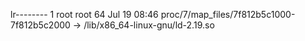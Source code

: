 lr-------- 1 root root 64 Jul 19 08:46 proc/7/map_files/7f812b5c1000-7f812b5c2000 -> /lib/x86_64-linux-gnu/ld-2.19.so
